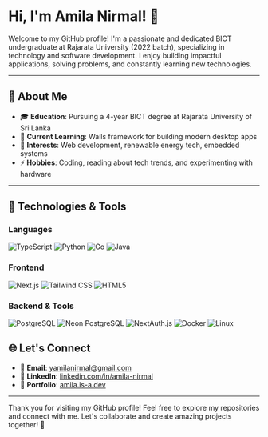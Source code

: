 # Hi, I'm Amila Nirmal! 👋

Welcome to my GitHub profile! I'm a passionate and dedicated BICT undergraduate at Rajarata University (2022 batch), specializing in technology and software development. I enjoy building impactful applications, solving problems, and constantly learning new technologies.

---

## 🚀 About Me

- 🎓 **Education**: Pursuing a 4-year BICT degree at Rajarata University of Sri Lanka
- 🌱 **Current Learning**: Wails framework for building modern desktop apps
- 💼 **Interests**: Web development, renewable energy tech, embedded systems
- ⚡ **Hobbies**: Coding, reading about tech trends, and experimenting with hardware

---

## 🔧 Technologies & Tools

### **Languages**
![TypeScript](https://img.shields.io/badge/TypeScript-%23007ACC.svg?style=flat&logo=typescript&logoColor=white)
![Python](https://img.shields.io/badge/Python-%233776AB.svg?style=flat&logo=python&logoColor=white)
![Go](https://img.shields.io/badge/Go-%2300ADD8.svg?style=flat&logo=go&logoColor=white)
![Java](https://img.shields.io/badge/Java-%23ED8B00.svg?style=flat&logo=java&logoColor=white)

### **Frontend**
![Next.js](https://img.shields.io/badge/Next.js-%23000000.svg?style=flat&logo=next.js&logoColor=white)
![Tailwind CSS](https://img.shields.io/badge/TailwindCSS-%2306B6D4.svg?style=flat&logo=tailwindcss&logoColor=white)
![HTML5](https://img.shields.io/badge/HTML5-%23E34F26.svg?style=flat&logo=html5&logoColor=white)

### **Backend & Tools**
![PostgreSQL](https://img.shields.io/badge/PostgreSQL-%23316192.svg?style=flat&logo=postgresql&logoColor=white)
![Neon PostgreSQL](https://img.shields.io/badge/Neon_PostgreSQL-%230E1014.svg?style=flat&logo=postgresql&logoColor=white)
![NextAuth.js](https://img.shields.io/badge/NextAuth.js-%23000000.svg?style=flat&logo=nextauth&logoColor=white)
![Docker](https://img.shields.io/badge/Docker-%232496ED.svg?style=flat&logo=docker&logoColor=white)
![Linux](https://img.shields.io/badge/Linux-%23FCC624.svg?style=flat&logo=linux&logoColor=black)

## 🌐 Let's Connect

- 📧 **Email**: [yamilanirmal@gmail.com](mailto:yamilanirmal@gmail.com)
- 💼 **LinkedIn**: [linkedin.com/in/amila-nirmal](https://linkedin.com/in/amila-nirmal)
- 📝 **Portfolio**: [amila.is-a.dev](https://amila.is-a.dev)

---

Thank you for visiting my GitHub profile! Feel free to explore my repositories and connect with me. Let's collaborate and create amazing projects together! 🚀
